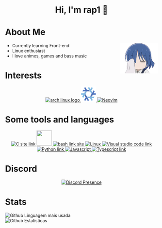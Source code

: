 <div align="center">
  <!-- Profile -->
  <h1> Hi, I'm rap1 👋 </h1>
</div>

<!-- About -->
# About Me

<img align="right" src="/resources/ryo_chibi.png" alt="side image" width="125" height="100">
<ul>
    <li>Currently learning Front-end </li>
    <li>Linux enthusiast </li>
    <li>I love animes, games and bass music </li>
</ul>

<!-- Interests -->
# Interests

<div align="center">
    <a href="https://archlinux.org/" target="_blank">
      <img src="https://cdn.jsdelivr.net/gh/walkxcode/dashboard-icons/png/arch-linux.png" alt="arch linux logo" width="50" height="50">
    </a>
    <a href="https://nixos.org/" target="_blank">
      <img src="/resources/nixos.png" alt="nixos logo" width="50" height="50">
    </a>
    <a href="https://neovim.io/" target="_blank">
      <img src="https://skillicons.dev/icons?i=neovim" alt="Neovim" width="50" height="50">
    </a>
</div>

<!-- Tools -->
<div align="center">
    <h1 align="left">Some tools and languages</h1>
    <p>
      <a href="https://www.learn-c.org/">
        <img src="https://cdn.jsdelivr.net/gh/walkxcode/dashboard-icons/png/c.png" alt="C site link" width="50" height="50">
      </a>
      <a href="https://www.rust-lang.org/">
        <img src="https://skillicons.dev/icons?i=rust alt="C site link" width="50" height="50">
      </a>
      <a href="https://www.gnu.org/software/bash/" target="_blank" rel="noreferrer">
        <img src="https://cdn.jsdelivr.net/gh/walkxcode/dashboard-icons/png/terminal.png" alt="bash link site" width="50" height="50">
      </a>
      <a href="https://linux.org/" target="_blank" rel="noreferrer">
        <img src="https://skillicons.dev/icons?i=linux" alt="Linux" height="50">
      </a>
      <a href="https://code.visualstudio.com/" target="_blank" rel="noreferrer">
        <img src="https://cdn.jsdelivr.net/gh/walkxcode/dashboard-icons/png/code.png" alt="Visual studio code link" width="50" height="50">
      </a>
      <a href="https://python.org/" target="_blank" rel="noreferrer">
        <img src="https://cdn.jsdelivr.net/gh/walkxcode/dashboard-icons/png/python.png" alt="Python link" width="50" height="50">
      </a>
      <a href="https://developer.mozilla.org/pt-BR/docs/Web/JavaScript" target="_blank" rel="noreferrer">
        <img src="https://cdn.jsdelivr.net/gh/walkxcode/dashboard-icons/png/javascript.png" alt=Javascript link" width="50" height="50">
      </a>
      <a href="https://www.typescriptlang.org/" target="_blank" rel="noreferrer">
        <img src="https://cdn.jsdelivr.net/gh/walkxcode/dashboard-icons/png/typescript.png" alt="Typescript link" width="50" height="50">
      </a>
    </p>
</div>

<!-- Discord -->
# Discord

<div align="center">
  <a href="https://discord.com/users/535152853560328202" target="_blank" rel="noreferrer">
    <img src="https://lanyard.cnrad.dev/api/535152853560328202?showDisplayName=true&idleMessage=Problably%20Sleeping...&borderRadius=30px" alt="Discord Presence">
  </a>
</div>

<!-- Stats -->
# Stats

<div>
  <img src="https://github-readme-stats.vercel.app/api/top-langs/?username=srcrapi&hide=css&layout=compact&locale=en&langs_count=6&count_private=true&theme=dracula&hide_border=true" alt="Github Linguagem mais usada" />
  <br>
  <img src="https://github-readme-stats.vercel.app/api?username=srcrapi&show_icons=true&theme=dracula&count_private=true" alt="Github Estatisticas" />
</div>
